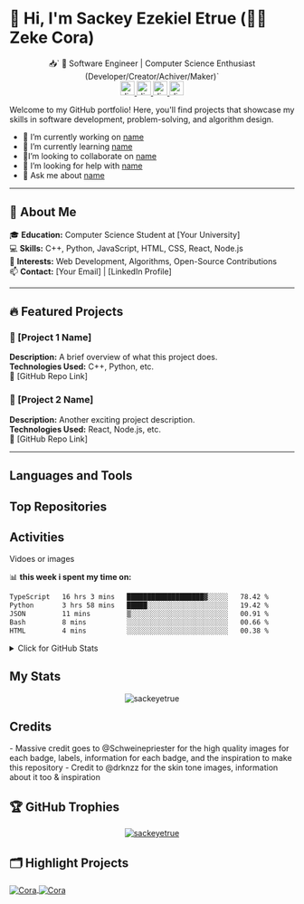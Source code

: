 # 👋 Hi, I'm Sackey Ezekiel Etrue (🏄‍♂️ Zeke Cora)

<div align="center">📥` 🚀 Software Engineer | Computer Science Enthusiast (Developer/Creator/Achiver/Maker)`</div>

<!-- ---------SOCIALS---------- -->

<div align="center">
    <a href="https://github.com/djoezeke">
        <img src="https://img.shields.io/static/v1?message=Instagram&logo=instagram&label=&color=D62976&logoColor=white&labelColor=&style=for-the-badge" height="25" alt="djoezeke"/>    
    </a>
    <a href="https://github.com/djoezeke">
        <img src="https://img.shields.io/static/v1?message=LinkedIn&logo=linkedin&label=&color=0077B5&logoColor=white&labelColor=&style=for-the-badge" height="25" alt="djoezeke"/>    
    </a>
    <a href="https://github.com/djoezeke">
        <img src="https://img.shields.io/static/v1?message=Youtube&logo=youtube&label=&color=FF0000&logoColor=white&labelColor=&style=for-the-badge" height="25" alt="djoezeke"/>
    </a>
    <a href="https://github.com/djoezeke">
        <img src="https://img.shields.io/static/v1?message=Twitter&logo=twitter&label=&color=1DA1F2&logoColor=white&labelColor=&style=for-the-badge" height="25" alt="djoezeke"/>        </a>
</div>

Welcome to my GitHub portfolio! Here, you'll find projects that showcase my skills in software development, problem-solving, and algorithm design.

<!-- ----------I'M---------- -->
<p>
    <ul>
        <li>🔭 I’m currently working on <a href="link">name</a></li>
        <li>🌱 I’m currently learning <a href="link">name</a></li>
        <li>👯I’m looking to collaborate on <a href="link">name</a></li>
        <li>🤔 I’m looking for help with <a href="link">name</a></li>
        <li>💬 Ask me about <a href="link">name</a></li>
    </ul>
</p>


---

## 📌 About Me

🎓 **Education:** Computer Science Student at [Your University]  
💻 **Skills:** C++, Python, JavaScript, HTML, CSS, React, Node.js  
🚀 **Interests:** Web Development, Algorithms, Open-Source Contributions  
📫 **Contact:** [Your Email] | [LinkedIn Profile]

---

## 🔥 Featured Projects

### 📌 [Project 1 Name]

**Description:** A brief overview of what this project does.  
**Technologies Used:** C++, Python, etc.  
🔗 [GitHub Repo Link]

### 📌 [Project 2 Name]

**Description:** Another exciting project description.  
**Technologies Used:** React, Node.js, etc.  
🔗 [GitHub Repo Link]

---

<!-- ----------MAIN------------ -->
<h2 align="left">Languages and Tools</h2>
<h2 align="left">Top Repositories</h2>
<h2 align="left">Activities</h2>
    <p> Vidoes or images</p>

📊 **this week i spent my time on:**
<!--START_SECTION:waka-->

```txt
TypeScript   16 hrs 3 mins   ███████████████████▓░░░░░   78.42 %
Python       3 hrs 58 mins   █████░░░░░░░░░░░░░░░░░░░░   19.42 %
JSON         11 mins         ▒░░░░░░░░░░░░░░░░░░░░░░░░   00.91 %
Bash         8 mins          ░░░░░░░░░░░░░░░░░░░░░░░░░   00.66 %
HTML         4 mins          ░░░░░░░░░░░░░░░░░░░░░░░░░   00.38 %
```

<!--END_SECTION:waka-->


<details>
<summary>Click for GitHub Stats</summary>
<p align="center">
    <img alt = "GitHub Stats" src="https://github-readme-stats.vercel.app/api?username=sackeyetrue&show_icons=true&hide=issues&icon_color=000000&hide_border=true&title_color=5391FE&text_color=555">
    <br>
    <img alt = "Top Language" src="https://github-readme-stats.vercel.app/api/top-langs/?username=sackeyetrue&hide=html,&hide_border=true&title_color=5391FE&text_color=555"
</p>
</p>
</details>

<!-- ----------STATS----------- -->
<h2 align="left">My Stats</h2>

<p align="center">
   <img align="center" src="https://github-readme-streak-stats.herokuapp.com/?user=sackeyetrue&" alt="sackeyetrue" />
</p>

<!-- ---------CREDITS---------- -->
<h2 align="left">Credits</h2>

<p>
        - Massive credit goes to @Schweinepriester for the high quality images for each
        badge, labels, information for each badge, and the inspiration to make this
        repository 
        - Credit to @drknzz for the skin tone images, information about it
        too & inspiration
</p>

## 🏆 GitHub Trophies
<!-- ---------TROPHY------------- -->
<p align="center">
  <a href="https://github.com/ryo-ma/github-profile-trophy">
    <img
      src="https://github-profile-trophy.vercel.app/?username=sackeyetrue"
      alt="sackeyetrue"
    />
  </a>
</p>


## 🗂️ Highlight Projects

<a href="https://github.com/sackeyetrue/">
  <img align="center" src="https://github-readme-stats.vercel.app/api/pin/?username=sackeyetrue&repo=sackeyetrue&show_icons=true&line_height=27&title_color=6aa6f8&text_color=8a919a&icon_color=6aa6f8&bg_color=22272e" alt="Cora" />
</a>

<a href="https://github.com/sackeyetrue/">
  <img align="center" src="https://github-readme-stats.vercel.app/api/pin/?username=sackeyetrue&repo=sackeyetrue&show_icons=true&line_height=27&title_color=6aa6f8&text_color=8a919a&icon_color=6aa6f8&bg_color=22272e" alt="Cora" />
</a>

